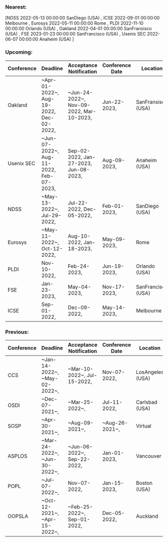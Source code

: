 ### Nearest:
[NDSS 2022-05-13 00:00:00 SanDiego (USA)
, ICSE 2022-09-01 00:00:00 Melbourne
, Eurosys 2022-05-11 00:00:00 Rome
, PLDI 2022-11-10 00:00:00 Orlando (USA)
, Oakland 2022-04-01 00:00:00 SanFransisco (USA)
, FSE 2023-01-23 00:00:00 SanFrancisco (USA)
, Usenix SEC 2022-06-07 00:00:00 Anaheim (USA)
]
### Upcoming:
| Conference | Deadline | Acceptance Notification | Conference Date | Location |
| --- | --- | --- | --- | --- |
| Oakland | ~Apr-01-2022~, Aug-19-2022, Dec-02-2022,  | ~Jun-24-2022~, Nov-09-2022, Mar-10-2023,  | Jun-22-2023,  | SanFransisco (USA) | 
| Usenix SEC | ~Jun-07-2022~, Aug-11-2022, Feb-07-2023,  | Sep-02-2022, Jan-27-2023, Jun-08-2023,  | Aug-09-2023,  | Anaheim (USA) | 
| NDSS | ~May-13-2022~, Jul-29-2022,  | Jul-22-2022, Dec-05-2022,  | Feb-01-2023,  | SanDiego (USA) | 
| Eurosys | ~May-11-2022~, Oct-12-2022,  | Aug-10-2022, Jan-18-2023,  | May-09-2023,  | Rome | 
| PLDI | Nov-10-2022,  | Feb-24-2023,  | Jun-19-2023,  | Orlando (USA) | 
| FSE | Jan-23-2023,  | May-04-2023,  | Nov-17-2023,  | SanFrancisco (USA) | 
| ICSE | Sep-01-2022,  | Dec-09-2022,  | May-14-2023,  | Melbourne | 

### Previous:
| Conference | Deadline | Acceptance Notification | Conference Date | Location |
| --- | --- | --- | --- | --- |
| CCS | ~Jan-14-2022~, ~May-02-2022~,  | ~Mar-10-2022~, Jul-15-2022,  | Nov-07-2022,  | LosAngeles (USA)|
| OSDI | ~Dec-07-2021~,  | ~Mar-25-2022~,  | Jul-11-2022,  | Carlsbad (USA)|
| SOSP | ~Apr-30-2021~,  | ~Aug-09-2021~,  | ~Aug-26-2021~,  | Virtual|
| ASPLOS | ~Mar-24-2022~, ~Jun-30-2022~,  | ~Jun-06-2022~, Sep-22-2022,  | Jan-01-2023,  | Vancouver|
| POPL | ~Jul-07-2022~,  | Nov-07-2022,  | Jan-15-2023,  | Boston (USA)|
| OOPSLA | ~Oct-12-2021~, ~Apr-15-2022~,  | ~Feb-25-2022~, Sep-01-2022,  | Dec-05-2022,  | Auckland|
